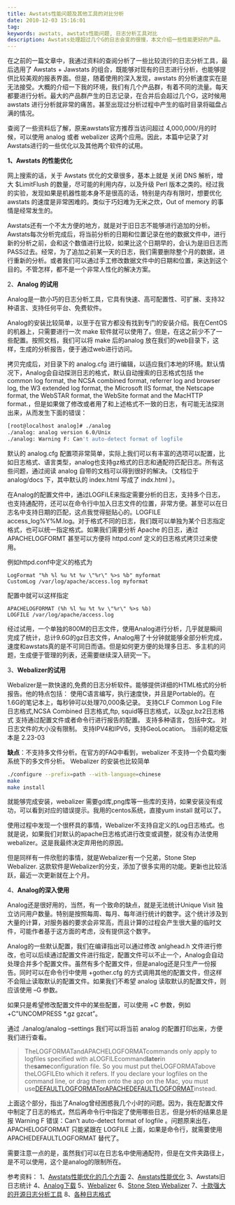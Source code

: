 ```yaml
---
title: Awstats性能问题及其他工具的对比分析
date: 2010-12-03 15:16:01
tag: 
keywords: awstats, awstats性能问题, 日志分析工具对比
description: Awstats处理超过几个G的日志会变的很慢，本文介绍一些性能更好的产品。
---
```


在之前的一篇文章中，我通过资料的查阅分析了一些比较流行的日志分析工具，最后选用了 Awstats + Jawstats 的组合，既能够对现有的日志进行分析，也能够提供比较美观的报表界面。但是，随着使用的深入发现，awstats 的分析速度实在是无法接受。大概的介绍一下我的环境，我们有几个产品群，有着不同的流量。每天都要进行分析。最大的产品群产生的日志记录，在合并后会超过几个G，这时候用 awstats 进行分析就非常的痛苦。甚至出现过分析过程中产生的临时目录将磁盘占满的情况。

查阅了一些资料后了解，原来awstats官方推荐当访问超过 4,000,000/月的时候，可以使用 analog 或者 webalizer 这两个应用。因此，本篇中记录了对Awstats进行的一些优化以及其他两个软件的试用。

**1、Awstats 的性能优化**

网上搜索的话，关于 Awstats 优化的文章很多，基本上就是 关闭 DNS 解析，增大 $LimitFlush 的数量，尽可能的利用内存，以及升级 Perl 版本之类的。经过我的实验，发现如果是机器性能本身不是很高的话，特别是内存有限时，想要优化 awstats 的速度是非常困难的。类似于巧妇难为无米之炊，Out of memory 的事情是经常发生的。

Awstats还有一个不太方便的地方，就是对于旧日志不能够进行追加的分析。Awstats每次分析完成后，将当前分析的日期和位置记录在他的数据文件中，进行新的分析之前，会和这个数值进行比较，如果比这个日期早的，会认为是旧日志而PASS过去。经常，为了追加之前某一天的日志，我们需要删除整个月的数据，进行重新的分析。或者我们可以通过手工修改数据文件中的日期和位置，来达到这个目的。不管怎样，都不是一个非常人性化的解决方案。

2、**Analog 的试用**

Analog是一款小巧的日志分析工具，它具有快速、高可配置性、可扩展、支持32种语言、支持任何平台、免费软件。

Analog的安装比较简单，以至于在官方都没有找到专门的安装介绍。我在CentOS的机器上，只需要进行一次 make 软件就可以使用了。但是，在这之前少不了一些配置。按照文档，我们可以将 make 后的analog 放在我们的web目录下，这样，生成的分析报告，便于通过web进行访问。

拷贝完成后，对目录下的 analog.cfg 进行编辑，以适应我们本地的环境。默认情况下，Analog会自动探测日志的格式，默认自动搜索的日志格式包括 the common log format, the NCSA combined format, referrer log and browser log, the W3 extended log format, the Microsoft IIS format, the Netscape format, the WebSTAR format, the WebSite format and the MacHTTP format.，但是如果做了修改或者用了和上述格式不一致的日志，有可能无法探测出来，从而发生下面的错误：

```sh
[root@localhost analog]# ./analog
./analog: analog version 6.0/Unix
./analog: Warning F: Can't auto-detect format of logfile
```

默认的 analog.cfg 配置项非常简单，实际上我们可以有丰富的选项可以配置，比如日志格式、语言类型，analog也支持gz格式的日志和通配符匹配日志。所有这些问题，通过阅读 analog 自带的文档可以得到很好的解决。（文档位于 analog/docs 下，其中默认的 index.html 写成了 indx.html ）。

在Analog的配置文件中，通过LOGFILE来指定需要分析的日志，支持多个日志，也支持通配符，还可以在命令行中加入日志文件的位置，非常方便。甚至可以在日志名中支持日期的匹配，这点我觉得挺贴心的。LOGFILE access_log%Y%M.log。对于格式不同的日志，我们既可以单独为某个日志指定格式，也可以统一指定格式。如果我们需要分析 Apache 的日志，通过 APACHELOGFORMT 甚至可以方便将 httpd.conf 定义的日志格式拷贝过来使用。

例如httpd.conf中定义的格式为
```httpd
LogFormat "%h %l %u %t %v \"%r\" %>s %b" myformat
CustomLog /var/log/apache/access.log myformat
```

配置中就可以这样指定
```httpd
APACHELOGFORMAT (%h %l %u %t %v \"%r\" %>s %b)
LOGFILE /var/log/apache/access.log
```

经过试用，一个单独的800M的日志文件，使用Analog进行分析，几乎就是瞬间完成了统计，总计9.6G的gz日志文件，Analog用了十分钟就能够全部分析完成，速度和awstats真的是不可同日而语。但是如何更方便的处理多日志、多主机的问题，生成便于管理的列表，还需要继续深入研究一下。

3、**Webalizer的试用**

Webalizer是一款快速的,免费的日志分析软件。能够提供详细的HTML格式的分析报告。他的特点包括：
使用C语言编写，执行速度快，并且是Portable的。在1.6G的笔记本上，每秒钟可以处理70,000条记录。
支持CLF Common Log File 日志格式,NCSA Combined 日志格式,ftp, squid等日志格式，以及gz,bz2日志格式
支持通过配置文件或者命令行进行报告的配置。
支持多种语言，包括中文。
对日志文件的大小没有限制。
支持IPV4和IPV6，支持GeoLocation。
当前的稳定版本是 2.23-03

**缺点**：不支持多文件分析。在官方的FAQ中看到，webalizer 不支持一个负载均衡系统下的多文件分析。
Webalizer 的安装也比较简单
```sh
./configure --prefix=path --with-language=chinese
make
make install
```

就能够完成安装，webalizer 需要gd库,png库等一些库的支持，如果安装没有成功，可以看到对应的错误提示。我用的centos系统，直接yum install 就可以了。

使用过程中发现一个很杯具的事情，Webalizer不支持自定义的Log日志格式。也就是说，如果我们对默认的apache日志格式进行改变或调整，就没有办法使用webalizer。这是我最终决定弃用他的原因。

但是同样有一件欣慰的事情，就是Webalizer有一个兄弟，Stone Step Webalizer. 这款软件是Webalizer的分支，添加了很多实用的功能。更新也比较活跃，最近一次更新就在上个月。

4、**Analog的深入使用**

Analog还是很好用的，当然，有一个致命的缺点，就是无法统计Unique Visit 独立访问用户数量。特别是按照每周、每月、每年进行统计的数字。这个统计涉及到大量的计算，对服务器的要求会非常高，而且计算的过程会产生很大量的临时文件，可能作者基于这方面的考虑，没有提供这个数字。

Analog的一些默认配置，我们在编译指出可以通过修改 anlghead.h 文件进行修改，也可以后续通过配置文件进行指定，配置文件可以不止一个，Analog会自动处理合并多个配置文件。虽然有多个配置文件，但是analog还是只生产一份报告。同时可以在命令行中使用 +gother.cfg 的方式调用其他的配置文件，但这样不会阻止读取默认的配置文件。如果我们不希望 analog 读取默认的配置文件，则应该使用 –G 参数。

如果只是希望修改配置文件中的某些配置，可以使用 +C 参数，例如 +C”UNCOMPRESS *.gz gzcat”。

通过 ./analog/analog –settings 我们可以将当前 analog 的配置打印出来，方便我们进行查看。
> TheLOGFORMATandAPACHELOGFORMATcommands only apply to logfiles specified with aLOGFILEcommand**later**in the**same**configuration file. So you must put theLOGFORMATabove theLOGFILEto which it refers. If you declare your logfiles on the command line, or drag them onto the app on the Mac, you must use[DEFAULTLOGFORMATorAPACHEDEFAULTLOGFORMAT](http://www.analog.cx/docs/logfmt.html#DEFAULTLOGFORMAT)instead.

上面这个部分，指出了Analog曾经困惑我几个小时的问题。因为，我在配置文件中制定了日志的格式，然后再命令行中指定了使用哪些日志，但是分析的结果总是报 Warning F 错误：Can't auto-detect format of logfile 。问题原来出在，APACHELOGFORMAT 只能紧跟在 LOGFILE 上面，如果是命令行，就需要使用 APACHEDEFAULTLOGFORMAT 替代了。

需要注意一点的是，虽然我们可以在日志名中使用通配符，但是在文件夹路径上，是不可以使用，这个是analog的限制所在。


参考资料：
1、[Awstats性能优化的几个方面](http://5ih.org/?post=170)
2、[Awstats性能优化](http://www.douban.com/note/21441846/)
3、Awstats旧日志统计
4、[Analog下载](http://www.analog.cx/download.html)
5、[Webalizer](http://www.webalizer.org/)
6、[Stone Step Webalizer](http://www.stonesteps.ca/)
7、[十款强大的开源日志分析工具](http://www.miotour.com/2010/06/19/10-%E4%B8%AA%E5%BC%BA%E5%A4%A7%E7%9A%84%E5%BC%80%E6%BA%90-web-%E6%B5%81%E9%87%8F%E5%88%86%E6%9E%90%E5%B7%A5%E5%85%B7/)
8、[各种日志格式](http://analog.cx/docs/logfmt.html)